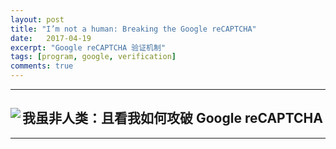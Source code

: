 ```yaml
---
layout: post
title: "I’m not a human: Breaking the Google reCAPTCHA"
date:   2017-04-19
excerpt: "Google reCAPTCHA 验证机制"
tags: [program, google, verification]
comments: true
---
```


---

<div align="center"><div><img align="left" src="http://imgur.com/Jsyem7Q.png"/><h2 align="left">我虽非人类：且看我如何攻破 Google reCAPTCHA</h2></div></div>

---

